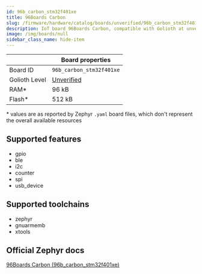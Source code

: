 ```yaml
---
id: 96b_carbon_stm32f401xe
title: 96Boards Carbon
slug: /firmware/hardware/catalog/boards/unverified/96b_carbon_stm32f401xe
description: IoT board 96Boards Carbon, compatible with Golioth at unverified level.
image: /img/boards/null
sidebar_class_name: hide-item
---
```


[//]: # (This is an auto-generated file, do not edit! Changes to it will be lost upon re-generation)



|                | Board properties     |
| -------------  | -------------------- |
| Board ID       | `96b_carbon_stm32f401xe` |
| Golioth Level  | [Unverified](/firmware/hardware#unverified-boards) |
| RAM*           | 96 kB |
| Flash*         | 512 kB |

\* values are as reported by Zephyr `.yaml` board files, which don't represent the overall available resources



## Supported features

* gpio
* ble
* i2c
* counter
* spi
* usb_device

## Supported toolchains

* zephyr
* gnuarmemb
* xtools

## Official Zephyr docs

[96Boards Carbon (96b_carbon_stm32f401xe)](https://docs.zephyrproject.org/latest/boards/96boards/carbon/doc/index.html)
